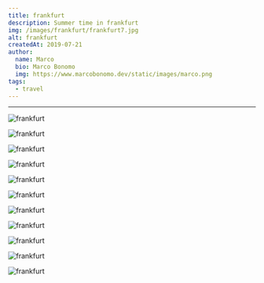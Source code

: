 ```yaml
---
title: frankfurt
description: Summer time in frankfurt
img: /images/frankfurt/frankfurt7.jpg
alt: frankfurt
createdAt: 2019-07-21 
author:
  name: Marco
  bio: Marco Bonomo
  img: https://www.marcobonomo.dev/static/images/marco.png
tags:
  - travel
---
```


---
<div class="grid grid-cols-2 grid-cols-auto gap-4">

![frankfurt](/images/frankfurt/frankfurt1.jpg)

![frankfurt](/images/frankfurt/frankfurt5.jpg)

![frankfurt](/images/frankfurt/frankfurt4.jpg)

![frankfurt](/images/frankfurt/frankfurt3.jpg)

![frankfurt](/images/frankfurt/frankfurt2.jpg)

![frankfurt](/images/frankfurt/frankfurt6.jpg)

![frankfurt](/images/frankfurt/frankfurt7.jpg)

![frankfurt](/images/frankfurt/frankfurt8.jpg)

![frankfurt](/images/frankfurt/frankfurt9.jpg)

![frankfurt](/images/frankfurt/frankfurt10.jpg)

![frankfurt](/images/frankfurt/frankfurt11.jpg)

</div>

